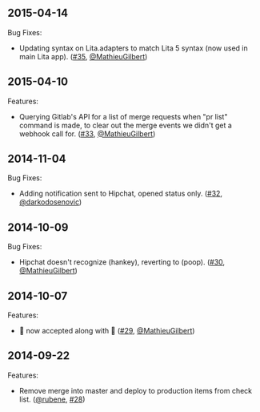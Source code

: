 ## 2015-04-14

Bug Fixes:

* Updating syntax on Lita.adapters to match Lita 5 syntax (now used in main Lita app). ([#35][], [@MathieuGilbert][])

## 2015-04-10

Features:

* Querying Gitlab's API for a list of merge requests when "pr list" command is made, to clear out the merge events we didn't get a webhook call for. ([#33][], [@MathieuGilbert][])

## 2014-11-04

Bug Fixes:

* Adding notification sent to Hipchat, opened status only. ([#32][], [@darkodosenovic][])


## 2014-10-09

Bug Fixes:

* Hipchat doesn't recognize (hankey), reverting to (poop). ([#30][], [@MathieuGilbert][])

## 2014-10-07

Features:

* :hankey: now accepted along with :poop: ([#29][], [@MathieuGilbert][])

## 2014-09-22

Features:

  - Remove merge into master and deploy to production items from check list. ([@rubene][], [#28][])

<!--- The following link definition list is generated by PimpMyChangelog --->
[#28]: https://github.com/amaabca/lita-github_pr_list/issues/28
[#29]: https://github.com/amaabca/lita-github_pr_list/issues/29
[#30]: https://github.com/amaabca/lita-github_pr_list/issues/30
[#32]: https://github.com/amaabca/lita-github_pr_list/issues/32
[#33]: https://github.com/amaabca/lita-github_pr_list/issues/33
[#35]: https://github.com/amaabca/lita-github_pr_list/issues/35
[@MathieuGilbert]: https://github.com/MathieuGilbert
[@darkodosenovic]: https://github.com/darkodosenovic
[@rubene]: https://github.com/rubene